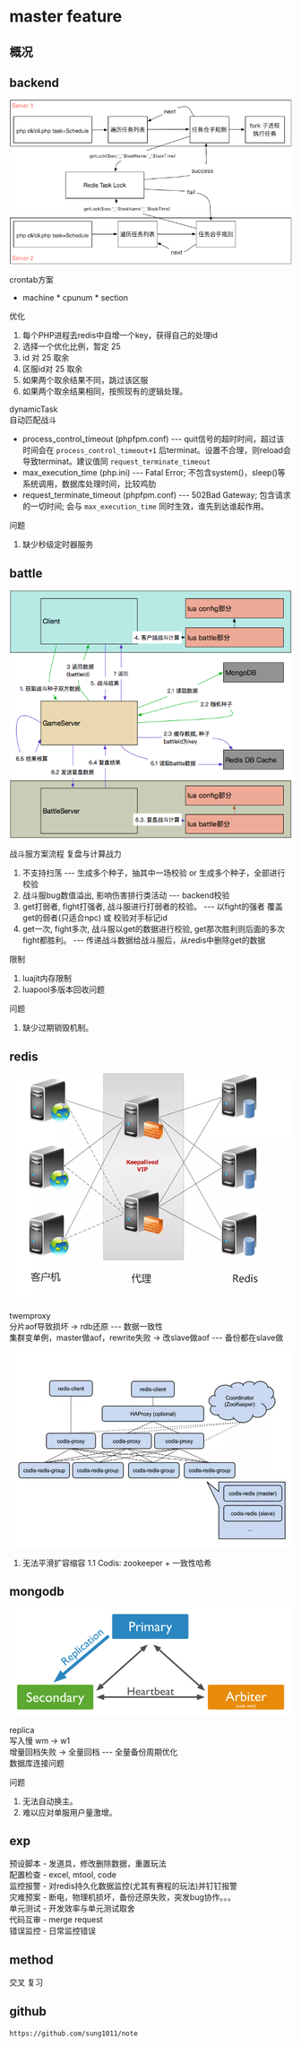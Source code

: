 # master feature

## 概况

## backend

![img](master-cron.png)

crontab方案  

- machine \* cpunum * section

优化

1. 每个PHP进程去redis中自增一个key，获得自己的处理id
2. 选择一个优化比例，暂定 25
3. id 对 25 取余
4. 区服id对 25 取余
5. 如果两个取余结果不同，跳过该区服
6. 如果两个取余结果相同，按照现有的逻辑处理。

dynamicTask  
自动匹配战斗  

- process_control_timeout (phpfpm.conf) --- quit信号的超时时间，超过该时间会在 `process_control_timeout+1` 后terminat。设置不合理，则reload会导致terminat。建议值同 `request_terminate_timeout`
- max_execution_time (php.ini) --- Fatal Error; 不包含system()，sleep()等系统调用，数据库处理时间，比较鸡肋
- request_terminate_timeout (phpfpm.conf) --- 502Bad Gateway; 包含请求的一切时间; 会与 `max_execution_time` 同时生效，谁先到达谁起作用。

问题

1. 缺少秒级定时器服务

## battle

![img](master-abaddon.png)

战斗服方案流程 复盘与计算战力

1. 不支持扫荡 --- 生成多个种子，抽其中一场校验 or 生成多个种子，全部进行校验
2. 战斗服bug数值溢出, 影响伤害排行类活动 --- backend校验
3. get打弱者, fight打强者, 战斗服进行打弱者的校验。 --- 以fight的强者 覆盖 get的弱者(只适合npc) 或 校验对手标记id
4. get一次, fight多次, 战斗服以get的数据进行校验, get那次胜利则后面的多次fight都胜利。 --- 传递战斗数据给战斗服后，从redis中删除get的数据

限制

1. luajit内存限制
2. luapool多版本回收问题

问题

1. 缺少过期销毁机制。

## redis

![img](master-twemproxy.png)  

twemproxy  
分片aof导致损坏 -> rdb还原 --- 数据一致性  
集群变单例，master做aof，rewrite失败 -> 改slave做aof --- 备份都在slave做  

![img](master-codis.png)

1. 无法平滑扩容缩容
    1.1 Codis: zookeeper + 一致性哈希

## mongodb

![img](master-mongodb-replica.png)  

replica  
写入慢 wm -> w1  
增量回档失败 -> 全量回档 --- 全量备份周期优化  
数据库连接问题  

问题

1. 无法自动换主。
2. 难以应对单服用户量激增。

## exp

预设脚本 - 发道具，修改删除数据，重置玩法  
配置检查 - excel, mtool, code  
监控报警 - 对redis持久化数据监控(尤其有赛程的玩法)并钉钉报警  
灾难预案 - 断电，物理机损坏，备份还原失败，突发bug协作。。。  
单元测试 - 开发效率与单元测试取舍  
代码互审 - merge request  
错误监控 - 日常监控错误  

## method

交叉
复习

## github

`https://github.com/sung1011/note`
